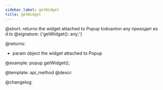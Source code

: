 ```yaml
---
sidebar_label: getWidget
title: getWidget
---          
```


@short: returns the widget attached to Popup
todoanton any приходит из d.ts
@signature: {'getWidget(): any;'}

@returns:
- param	object      the widget attached to Popup

@example:
popup.getWidget();  


@template: api_method
@descr:





@changelog:


